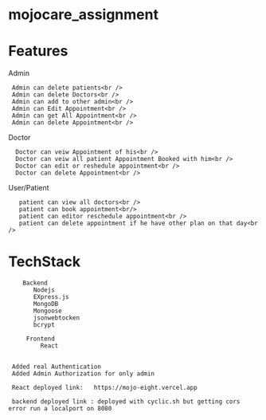 # mojocare_assignment

  # Features
  Admin<br />
  
     Admin can delete patients<br />
     Admin can delete Doctors<br />
     Admin can add to other admin<br />
     Admin can Edit Appointment<br />
     Admin can get All Appointment<br />
     Admin can delete Appointment<br />
     
     
  Doctor<br />

      Doctor can veiw Appointment of his<br />
      Doctor can veiw all patient Appointment Booked with him<br />
      Doctor can edit or reshedule appointment<br />
      Doctor can delete Appointment<br />
      
      
   User/Patient<br />

       patient can view all doctors<br />
       patient can book appointment<br/>
       patient can editor reschedule appointment<br />
       patient can delete appointment if he have other plan on that day<br />
       
       
   # TechStack
        Backend
           Nodejs
           EXpress.js
           MongoDB
           Mongoose
           jsonwebtocken
           bcrypt
         
         Frontend
             React
             
             
     Added real Authentication 
     Added Admin Authorization for only admin
    
     React deployed link:   https://mojo-eight.vercel.app
     
     backend deployed link : deployed with cyclic.sh but getting cors error run a localport on 8080 
       
       
       
 
